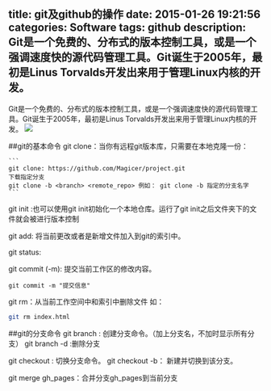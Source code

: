 title: git及github的操作
date: 2015-01-26 19:21:56
categories: Software
tags: github
description: Git是一个免费的、分布式的版本控制工具，或是一个强调速度快的源代码管理工具。Git诞生于2005年，最初是Linus Torvalds开发出来用于管理Linux内核的开发。
---

  Git是一个免费的、分布式的版本控制工具，或是一个强调速度快的源代码管理工具。Git诞生于2005年，最初是Linus Torvalds开发出来用于管理Linux内核的开发。
  <img src="https://github.com/Magicer/Image/blob/master/Hexo/github/github.jpg?raw=true" class="img-topic" >
  <!--more-->
##git的基本命令
git clone：当你有远程git版本库，只需要在本地克隆一份：

    ```
    git clone: https://github.com/Magicer/project.git
    下载指定分支
    git clone -b <branch> <remote_repo> 例如： git clone -b 指定的分支名字 
    ```
git init :也可以使用git init初始化一个本地仓库。运行了git init之后文件夹下的文件就会被进行版本控制

git add: 将当前更改或者是新增文件加入到git的索引中。

git status: 

git commit (-m): 提交当前工作区的修改内容。

```
git commit -m "提交信息"
```

git rm：从当前工作空间中和索引中删除文件 如：
```bash
git rm index.html
```
##git的分支命令
git branch : 创建分支命令。（加上分支名，不加时显示所有分支）
  git branch -d :删除分支

git checkout :  切换分支命令。
  git checkout -b： 新建并切换到该分支。

git merge gh_pages：合并分支gh_pages到当前分支